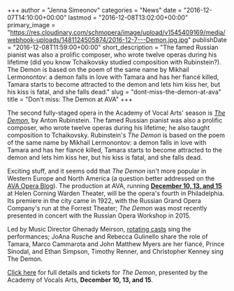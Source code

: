 +++
author = "Jenna Simeonov"
categories = "News"
date = "2016-12-07T14:10:00+00:00"
lastmod = "2016-12-08T13:02:00+00:00"
primary_image = "https://res.cloudinary.com/schmopera/image/upload/v1545409169/media/webhook-uploads/1481124505874/2016-12-7---Demon.jpg.jpg"
publishDate = "2016-12-08T11:59:00+00:00"
short_description = "The famed Russian pianist was also a prolific composer, who wrote twelve operas during his lifetime (did you know Tchaikovsky studied composition with Rubinstein?). The Demon is based on the poem of the same name by Mikhail Lermonontov: a demon falls in love with Tamara and has her fiancé killed, Tamara starts to become attracted to the demon and lets him kiss her, but his kiss is fatal, and she falls dead."
slug = "dont-miss-the-demon-at-ava"
title = "Don&#039;t miss: The Demon at AVA"
+++

The second fully-staged opera in the Academy of Vocal Arts' season is [*The Demon*](http://www.avaopera.org/productions/2016/the-demon/), by Anton Rubinstein. The famed Russian pianist was also a prolific composer, who wrote twelve operas during his lifetime; he also taught composition to Tchaikovsky. Rubinstein's *The Demon* is based on the poem of the same name by Mikhail Lermonontov: a demon falls in love with Tamara and has her fiancé killed, Tamara starts to become attracted to the demon and lets him kiss her, but his kiss is fatal, and she falls dead.

Exciting stuff, and it seems odd that *The Demon* isn't more popular in Western Europe and North America (a question better addressed on the [AVA Opera Blog]( http://avaoperablog.typepad.com/avaoperablog/2016/11/rubinsteins-demon-a-brief-history.html)). The production at AVA, running [**December 10, 13, and 15**](http://www.avaopera.org/productions/2016/the-demon/) at Helen Corning Warden Theater, will be the opera's fourth in Philadelphia. Its premiere in the city came in 1922, with the Russian Grand Opera Company's run at the Forrest Theater; *The Demon* was most recently presented in concert with the Russian Opera Workshop in 2015.

Led by Music Director Ghenady Meirson, [rotating casts](http://www.avaopera.org/article/performance-news/1943/) sing the performances; JoAna Rusche and Rebecca Gulinello share the role of Tamara, Marco Cammarota and John Matthew Myers are her fiancé, Prince Sinodal, and Ethan Simpson, Timothy Renner, and Christopher Kenney sing The Demon.

[Click here](http://www.avaopera.org/productions/2016/the-demon/) for full details and tickets for *The Demon*, presented by the Academy of Vocals Arts, **December 10, 13, and 15**.

